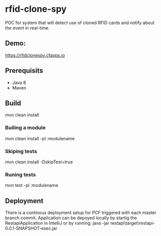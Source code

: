 # rfid-clone-spy
POC for system that will detect use of cloned RFID cards and notify about the event in real-time.

## Demo: ##
https://rfidclonespy.cfapps.io

## Prerequisits 
* Java 8
* Maven 

## Build

mvn clean install

### Builing a module

mvn clean install -pl :modulename

### Skiping tests

mvn clean install -DskipTest=true

### Runing tests

mvn test -pl :modulename

## Deployment

There is a continous deployment setup for PCF triggered with each master branch commit.
Application can be depoyed locally by startig the RestapiApplication in IntelliJ or by running:
java -jar restapi\target\restapi-0.0.1-SNAPSHOT-exec.jar




